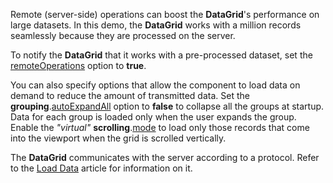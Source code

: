 Remote (server-side) operations can boost the **DataGrid**'s performance on large datasets. In this demo, the **DataGrid** works with a million records seamlessly because they are processed on the server.

To notify the **DataGrid** that it works with a pre-processed dataset, set the [remoteOperations](/Documentation/ApiReference/UI_Widgets/dxDataGrid/Configuration/remoteOperations/) option to **true**.

You can also specify options that allow the component to load data on demand to reduce the amount of transmitted data. Set the **grouping**.[autoExpandAll](/Documentation/ApiReference/UI_Widgets/dxDataGrid/Configuration/grouping/#autoExpandAll) option to **false** to collapse all the groups at startup. Data for each group is loaded only when the user expands the group. Enable the *"virtual"* **scrolling**.[mode](/Documentation/ApiReference/UI_Widgets/dxDataGrid/Configuration/scrolling/#mode) to load only those records that come into the viewport when the grid is scrolled vertically.

The **DataGrid** communicates with the server according to a protocol. Refer to the [Load Data](/Documentation/Guide/Widgets/DataGrid/Data_Binding/Custom_Sources/#Load_Data) article for information on it.